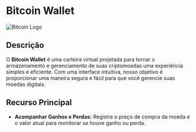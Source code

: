 # Bitcoin Wallet

![Bitcoin Logo](https://cointimes.com.br/wp-content/uploads/2018/07/O-que-e-Bitcoin.jpeg)

## Descrição

O **Bitcoin Wallet** é uma carteira virtual projetada para tornar o armazenamento e gerenciamento de suas criptomoedas uma experiência simples e eficiente. Com uma interface intuitiva, nosso objetivo é proporcionar uma maneira segura e fácil para que você gerencie suas moedas digitais.

## Recurso Principal

- **Acompanhar Ganhos e Perdas:** Registre o preço de compra da moeda e o valor atual para monitorar se houve ganho ou perda.

